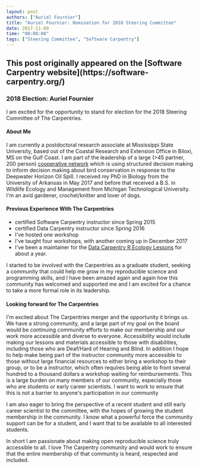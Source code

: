 ```yaml
---
layout: post
authors: ["Auriel Fournier"]
title: "Auriel Fournier: Nomination for 2018 Steering Committee"
date: 2017-11-09
time: "00:00:00"
tags: ["Steering Committee", "Software Carpentry"]
---
```


<h2>This post originally appeared on the [Software Carpentry website](https://software-carpentry.org/)</h2>

### 2018 Election: Auriel Fournier

I am excited for the opportunity to stand for election for the 2018 Steering Committee of The Carpentries. 

#### About Me

I am currently a postdoctoral research associate at Mississippi State University, based out of the Coastal Research 
and Extension Office in Biloxi, MS on the Gulf Coast. I am part of the leadership of a large 
(>45 partner, 200 person) [cooperative network](https://gomamn.org/) which is using structured 
decision making to inform decision making about bird conservation in response to the Deepwater 
Horizon Oil Spill. I received my PhD in Biology from the University of Arkansas in May 2017 and before 
that received a B.S. in Wildlife Ecology and Management from Michigan Technological University. I'm 
an avid gardener, crochet/knitter and lover of dogs. 

#### Previous Experience With The Carpentries

- certified Software Carpentry instructor since Spring 2015
- certified Data Carpentry instructor since Spring 2016
- I've hosted one workshop
- I've taught four workshops, with another coming up in December 2017
- I've been a maintainer for the [Data Carpentry R Ecology Lessons](http://www.datacarpentry.org/R-ecology-lesson/) 
for about a year.

I started to be involved with the Carpentries as a graduate student, seeking a community that could help me grow in 
my reproducible science and programming skills, and I have been amazed again and again how this community has 
welcomed and supported me and I am excited for a chance to take a more formal role in its leadership. 

#### Looking forward for The Carpentries

I'm excited about The Carpentries merger and the opportunity it brings us. We have a strong community, 
and a large part of my goal on the board would be continuing community efforts to make our membership 
and our work more accessible and diverse to everyone. Accessibility would include making our lessons and 
materials accessible to those with disabilities, including those who are Deaf/Hard of Hearing and Blind. 
In addition I hope to help make being part of the instructor community more accessible to those without 
large financial resources to either bring a workshop to their group, or to be a instructor, which often 
requires being able to front several hundred to a thousand dollars a workshop waiting for reimbursements. 
This is a large burden on many members of our community, especially those who are students or early career 
scientists. I want to work to ensure that this is not a barrier to anyone's participation in our community 

I am also eager to bring the perspective of a recent student and still early career scientist to the committee, 
with the hopes of growing the student membership in the community. I know what a powerful force the community 
support can be for a student, and I want that to be available to all interested students. 

In short I am passionate about making open reproducible science truly accessible to all. 
I love The Carpentry community and would work to ensure that the entire membership of that community is heard, 
respected and included. 
